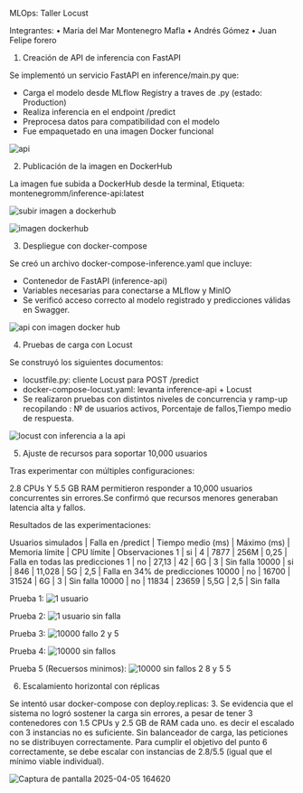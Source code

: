 
MLOps: Taller Locust

Integrantes: 
•	Maria del Mar Montenegro Mafla
•	Andrés Gómez
•	Juan Felipe forero 

1. Creación de API de inferencia con FastAPI

Se implementó un servicio FastAPI en inference/main.py que:

* Carga el modelo desde MLflow Registry a traves de .py (estado: Production)
* Realiza inferencia en el endpoint /predict
* Preprocesa datos para compatibilidad con el modelo
* Fue empaquetado en una imagen Docker funcional

![api](https://github.com/user-attachments/assets/39a21de4-ae01-4e45-a10c-70a791e51a67)


2. Publicación de la imagen en DockerHub

La imagen fue subida a DockerHub desde la terminal, Etiqueta: montenegromm/inference-api:latest

![subir imagen a dockerhub](https://github.com/user-attachments/assets/9433c565-af58-47cb-a672-db819de186f6)

![imagen dockerhub](https://github.com/user-attachments/assets/7282daab-8035-414e-8ad0-d0ce0778cbfc)


3. Despliegue con docker-compose

Se creó un archivo docker-compose-inference.yaml que incluye:

* Contenedor de FastAPI (inference-api)
* Variables necesarias para conectarse a MLflow y MinIO
* Se verificó acceso correcto al modelo registrado y predicciones válidas en Swagger.

![api con imagen docker hub](https://github.com/user-attachments/assets/78b06014-2cad-4c0d-984d-fbcfe6c28e1d)

4. Pruebas de carga con Locust

Se construyó los siguientes documentos:

* locustfile.py: cliente Locust para POST /predict
* docker-compose-locust.yaml: levanta inference-api + Locust
* Se realizaron pruebas con distintos niveles de concurrencia y ramp-up recopilando : № de usuarios activos, Porcentaje de fallos,Tiempo medio de respuesta.

![locust con inferencia a la api](https://github.com/user-attachments/assets/d0fef7ac-c342-4055-b72f-877000dc0a0a)


5. Ajuste de recursos para soportar 10,000 usuarios

Tras experimentar con múltiples configuraciones:

2.8 CPUs Y 5.5 GB RAM permitieron responder a 10,000 usuarios concurrentes sin errores.Se confirmó que recursos menores generaban latencia alta y fallos.

Resultados de las experimentaciones:

 Usuarios simulados	| Falla en /predict |	Tiempo medio (ms) |	Máximo (ms)	| Memoria límite	| CPU límite |	Observaciones
       1	           |       si	         |         4	        |      7877	  |       256M	    |     0,25	  | Falla en todas las predicciones
       1	           |       no	         |       27,13	      |        42	  |        6G	     |       3	   | Sin falla
     10000	         |       si	         |        846	       |     11,028	 |        5G	     |      2,5	  | Falla en 34% de predicciones
     10000	         |       no	         |       16700	      |      31524	 |        6G	     |       3	   | Sin falla
     10000	         |       no	         |       11834	      |      23659	 |       5,5G	    |      2,5	  | Sin falla

Prueba 1:
![1 usuario](https://github.com/user-attachments/assets/3fbfa13d-c550-4b2e-89e0-7691c8084717)

Prueba 2:
![1 usuario sin falla](https://github.com/user-attachments/assets/2e37c704-07b3-44b5-b133-7c64f926179f)

Prueba 3:
![10000 fallo 2 y 5](https://github.com/user-attachments/assets/313caaee-c064-4287-844e-cd4f17990636)

Prueba 4:
![10000 sin fallos](https://github.com/user-attachments/assets/c1896c1d-221c-4b2c-9daa-d65534777d62)

Prueba 5 (Recuersos minimos): 
![10000 sin fallos 2 8 y 5 5](https://github.com/user-attachments/assets/6dd6b66a-11a6-417f-b4d6-8f8c5cb055a4)

6. Escalamiento horizontal con réplicas

Se intentó usar docker-compose con deploy.replicas: 3. Se evidencia que el sistema no logró sostener la carga sin errores, a pesar de tener 3 contenedores con 1.5 CPUs y 2.5 GB de RAM cada uno. es decir el escalado con 3 instancias no es suficiente. Sin balanceador de carga, las peticiones no se distribuyen correctamente.  Para cumplir el objetivo del punto 6 correctamente, se debe escalar con instancias de 2.8/5.5 (igual que el mínimo viable individual).

![Captura de pantalla 2025-04-05 164620](https://github.com/user-attachments/assets/1b533a29-2525-418e-8cbe-0cd8367b6908)

